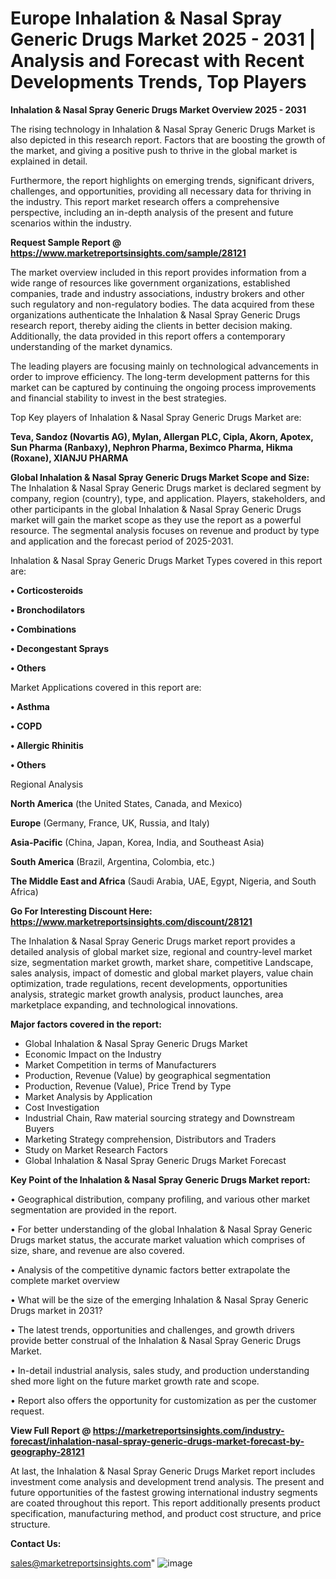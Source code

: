# Europe Inhalation & Nasal Spray Generic Drugs Market 2025 - 2031 | Analysis and Forecast with Recent Developments Trends, Top Players

<Strong> Inhalation & Nasal Spray Generic Drugs Market Overview 2025 - 2031</strong>

The rising technology in Inhalation & Nasal Spray Generic Drugs Market is also depicted in this research report. Factors that are boosting the growth of the market, and giving a positive push to thrive in the global market is explained in detail.

Furthermore, the report highlights on emerging trends, significant drivers, challenges, and opportunities, providing all necessary data for thriving in the industry. This report market research offers a comprehensive perspective, including an in-depth analysis of the present and future scenarios within the industry.

<strong>Request Sample Report @ <a href=https://www.marketreportsinsights.com/sample/28121>https://www.marketreportsinsights.com/sample/28121</a></strong>

The market overview included in this report provides information from a wide range of resources like government organizations, established companies, trade and industry associations, industry brokers and other such regulatory and non-regulatory bodies. The data acquired from these organizations authenticate the Inhalation & Nasal Spray Generic Drugs research report, thereby aiding the clients in better decision making. Additionally, the data provided in this report offers a contemporary understanding of the market dynamics.

The leading players are focusing mainly on technological advancements in order to improve efficiency. The long-term development patterns for this market can be captured by continuing the ongoing process improvements and financial stability to invest in the best strategies.

Top Key players of Inhalation & Nasal Spray Generic Drugs Market are:

<strong>Teva, Sandoz (Novartis AG), Mylan, Allergan PLC, Cipla, Akorn, Apotex, Sun Pharma (Ranbaxy), Nephron Pharma, Beximco Pharma, Hikma (Roxane), XIANJU PHARMA</strong>

<strong><b>Global Inhalation & Nasal Spray Generic Drugs Market Scope and Size:</b></strong>
The Inhalation & Nasal Spray Generic Drugs market is declared segment by company, region (country), type, and application. Players, stakeholders, and other participants in the global Inhalation & Nasal Spray Generic Drugs market will gain the market scope as they use the report as a powerful resource. The segmental analysis focuses on revenue and product by type and application and the forecast period of 2025-2031.

Inhalation & Nasal Spray Generic Drugs Market Types covered in this report are:

<strong>• Corticosteroids

• Bronchodilators

• Combinations

• Decongestant Sprays

• Others</strong>

Market Applications covered in this report are:

<strong>• Asthma

• COPD

• Allergic Rhinitis

• Others</strong> 

Regional Analysis

<strong>North America</strong> (the United States, Canada, and Mexico)

<strong>Europe</strong> (Germany, France, UK, Russia, and Italy)

<strong>Asia-Pacific</strong> (China, Japan, Korea, India, and Southeast Asia)

<strong>South America</strong> (Brazil, Argentina, Colombia, etc.)

<strong>The Middle East and Africa</strong> (Saudi Arabia, UAE, Egypt, Nigeria, and South Africa)

<strong>Go For Interesting Discount Here: <a href=https://www.marketreportsinsights.com/discount/28121>https://www.marketreportsinsights.com/discount/28121</a></strong>

The Inhalation & Nasal Spray Generic Drugs market report provides a detailed analysis of global market size, regional and country-level market size, segmentation market growth, market share, competitive Landscape, sales analysis, impact of domestic and global market players, value chain optimization, trade regulations, recent developments, opportunities analysis, strategic market growth analysis, product launches, area marketplace expanding, and technological innovations.

<strong><b>Major factors covered in the report:</b></strong>
<ul>
  <li>Global Inhalation & Nasal Spray Generic Drugs Market </li>
  <li>Economic Impact on the Industry</li>
  <li>Market Competition in terms of Manufacturers</li>
  <li>Production, Revenue (Value) by geographical segmentation</li>
  <li>Production, Revenue (Value), Price Trend by Type</li>
  <li>Market Analysis by Application</li>
  <li>Cost Investigation</li>
  <li>Industrial Chain, Raw material sourcing strategy and Downstream Buyers</li>
  <li>Marketing Strategy comprehension, Distributors and Traders</li>
  <li>Study on Market Research Factors</li>
  <li>Global Inhalation & Nasal Spray Generic Drugs Market Forecast</li>
</ul>

<strong><b>Key Point of the Inhalation & Nasal Spray Generic Drugs Market report:</b></strong>

• Geographical distribution, company profiling, and various other market segmentation are provided in the report.

• For better understanding of the global Inhalation & Nasal Spray Generic Drugs market status, the accurate market valuation which comprises of size, share, and revenue are also covered.

• Analysis of the competitive dynamic factors better extrapolate the complete market overview

• What will be the size of the emerging Inhalation & Nasal Spray Generic Drugs market in 2031?

• The latest trends, opportunities and challenges, and growth drivers provide better construal of the Inhalation & Nasal Spray Generic Drugs Market.

• In-detail industrial analysis, sales study, and production understanding shed more light on the future market growth rate and scope.

• Report also offers the opportunity for customization as per the customer request.

<strong><b>View Full Report @ <a href=https://marketreportsinsights.com/industry-forecast/inhalation-nasal-spray-generic-drugs-market-forecast-by-geography-28121>https://marketreportsinsights.com/industry-forecast/inhalation-nasal-spray-generic-drugs-market-forecast-by-geography-28121</a></b></strong>


At last, the Inhalation & Nasal Spray Generic Drugs Market report includes investment come analysis and development trend analysis. The present and future opportunities of the fastest growing international industry segments are coated throughout this report. This report additionally presents product specification, manufacturing method, and product cost structure, and price structure.

<strong>Contact Us:</strong>

sales@marketreportsinsights.com"
![image](https://github.com/user-attachments/assets/01776187-1d44-4e59-9bad-7423cfbcd72b)
